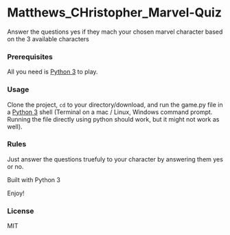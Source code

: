 # Matthews_CHristopher_Marvel-Quiz

Answer the questions yes if they mach your chosen marvel character based on the 3 available characters

### Prerequisites

All you need is [Python 3](https://www.python.org/downloads/) to play.

### Usage
Clone the project, <code>cd</code> to your directory/download, and run the game.py file in a [Python 3](https://www.python.org/downloads/) shell (Terminal on a mac / Linux, Windows command prompt. Running the file directly using python should work, but it might not work as well).

### Rules
Just answer the questions truefuly to your character by answering them yes or no.

Built with Python 3

Enjoy!

### License 
MIT
